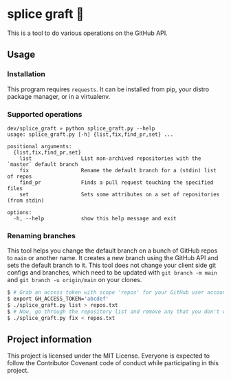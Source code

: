 # splice graft 🌿

This is a tool to do various operations on the GitHub API.

## Usage

### Installation

This program requires `requests`. It can be installed from pip, your distro package manager, or in a virtualenv.

### Supported operations

```
dev/splice_graft » python splice_graft.py --help
usage: splice_graft.py [-h] {list,fix,find_pr,set} ...

positional arguments:
  {list,fix,find_pr,set}
    list                List non-archived repositories with the `master` default branch
    fix                 Rename the default branch for a (stdin) list of repos
    find_pr             Finds a pull request touching the specified files
    set                 Sets some attributes on a set of repositories (from stdin)

options:
  -h, --help            show this help message and exit
```

### Renaming branches

This tool helps you change the default branch on a bunch of GitHub repos to
`main` or another name. It creates a new branch using the GitHub API and sets
the default branch to it. This tool does not change your client side git
configs and branches, which need to be updated with `git branch -m main` and
`git branch -u origin/main` on your clones.

```bash
$ # Grab an access token with scope 'repos' for your GitHub user account at https://github.com/settings/tokens
$ export GH_ACCESS_TOKEN='abcdef'
$ ./splice_graft.py list > repos.txt
$ # Now, go through the repository list and remove any that you don't want to use
$ ./splice_graft.py fix < repos.txt
```

## Project information

This project is licensed under the MIT License. Everyone is expected to follow
the Contributor Covenant code of conduct while participating in this project.

